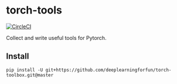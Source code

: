 # torch-tools
[![CircleCI](https://circleci.com/gh/deeplearningforfun/torch-toolbox/tree/master.svg?style=svg)](https://circleci.com/gh/deeplearningforfun/torch-toolbox/tree/master)

Collect and write useful tools for Pytorch.


## Install
```shell
pip install -U git+https://github.com/deeplearningforfun/torch-toolbox.git@master
```
